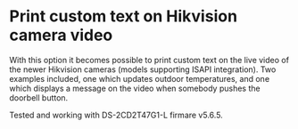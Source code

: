 # Print custom text on Hikvision camera video

With this option it becomes possible to print custom text on the live video of the newer Hikvision cameras (models supporting ISAPI integration).
Two examples included, one which updates outdoor temperatures, and one which displays a message on the video when somebody pushes the doorbell button.

Tested and working with DS-2CD2T47G1-L firmare v5.6.5.


